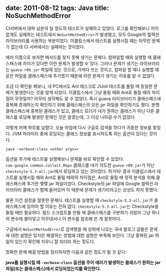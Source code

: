 date: 2011-08-12
tags: Java
title: NoSuchMethodError
---

CI서버에서 대략 삼분의 일 정도의 테스트가 실패하고 있었다. 로그를 확인해보니 어이없게도 실패하는 테스트에서 `NoSuchMethodError`가 발생했고, 모두 Google의 컬렉션 라이브러리를 사용하는 부분이었다. 이클립스에서 테스트를 실행시킬 때는 아무런 문제가 없는데 CI 서버에서는 실패하는 것이었다.
<!--more-->

에러 이름으로 보자면 메서드를 찾지 못해 생기는 문제다. 컴파일할 때와 실행할 때 클래스패스에 차이가 있다면 이런 문제가 발생할 수 있다. 그러나 문제가 생기는 라이브러리는 `guava-r09.jar` 파일에 있는 것으로, 가져다 쓰는 것이고, 컴파일 할 때나 실행할 때 같은 파일을 클래스패스에 추가했기 때문에 이런 문제가 생기는 이유를 알 수 없었다.

조금 더 확인을 해보니, 내 PC에서도 Ant 태스크로 JUnit 테스트를 돌릴 때 동일한 문제가 발생한다는 것을 알게 되었다. 이클립스에서 그냥 돌릴 때와 Ant로 돌릴 때의 차이점이 무엇일까? 아무리 생각해도 알 수 없었다. 혹시 guava 라이브러리가 클래스패스에 중복해 존재하는지 확인하기 위해 클래스패스의 모든 jar 파일을 확인하기도 했다. 분명 클래스패스에 중복된 클래스가 있고, 클래스 로더가 내가 원하는 클래스가 아닌 다른 클래스를 로딩해 발생한 문제인 것은 알겠는데, 그 이상 나아갈 수가 없었다.

이렇게 어제 하루를 날렸다. 오늘 아침에 다시 구글로 검색을 하다가 귀중한 정보를 찾았다. JVM 파라미터 중에 로딩되는 클래스 정보를 표시하도록 하는 옵션이 있다는 것이다.

```
java -verbose:class <other args=>
```

옵션을 추가해 테스트를 실행해보니 문제를 바로 확인할 수 있었다. `com.google.common.collect.Maps` 클래스를 내가 의도한 `guava-r09.jar`가 아닌 `checkstyle-5.3-all.jar`에서 로딩하고 있는 것이었다. 허거덕! 결국 이클립스에서 테스트를 실행시킬 때와 Ant로 돌릴 때와의 차이점은, Ant로 돌릴 때 정적 분석을 위해 클래스패스에 추가한 몇몇 jar 파일이었다. Checkstyle의 jar 파일에 Google 컬렉션 라이브러리 클래스가 함께 들어있어 이 때문에 문제가 생기리라고는 상상도 하지 못했다.

물론 이건 설정을 잘못한 문제다. 테스트를 실행할 때 `checkstyle-5.3-all.jar`가 클래스패스에 있어야 할 이유는 전혀 없다. `checkstyle-5.3-all.jar`는 Checkstyle을 돌릴 때만 필요하다. 빌드 스크립트를 만들 때 클래스패스를 구분하기 귀찮아 그냥 하나의 변수에 몰아넣고 아무데서나 이 변수를 참조해 쓴 게 잘못이다.

구글에서 `NoSuchMethodError`로 검색했을 때 상위에 나오는 국내 블로그 글들은 문제에 대한 설명은 있지만 해결하는 방법에 대한 설명은 부족해 보인다. 그냥 중복된 jar 파일이 있는지 확인해 지우니 잘 되더라 하는 정도다.

정확한 문제 해결 방법을 정리하자면 다음과 같은 정도가 될 것 같다:

**java를 실행시킬 때 `-verbose:class` 옵션을 주어 에러가 발생하는 클래스가 원하는 jar 파일(또는 클래스패스)에서 로딩되었는지를 확인한다.**
